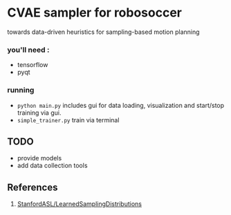 # CVAE sampler for robosoccer  
towards data-driven heuristics for sampling-based motion planning

### you'll need :
- tensorflow
- pyqt

### running
- `python main.py` includes gui for data loading, visualization and start/stop training via gui.
- `simple_trainer.py` train via terminal

## TODO
- provide models
- add data collection tools

## References
1. [StanfordASL/LearnedSamplingDistributions](https://github.com/StanfordASL/LearnedSamplingDistributions)
